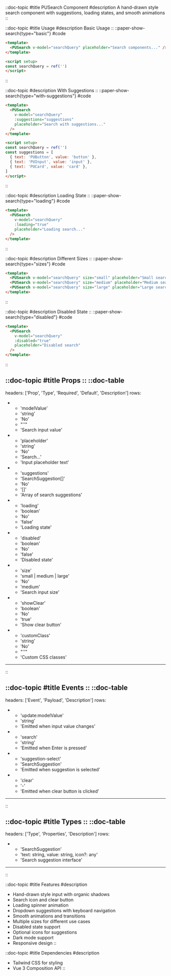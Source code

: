 ::doc-topic
#title
PUSearch Component
#description
A hand-drawn style search component with suggestions, loading states, and smooth animations
::

::doc-topic
#title
Usage
#description
Basic Usage
::
::paper-show-search{type="basic"}
#code
```html
<template>
  <PUSearch v-model="searchQuery" placeholder="Search components..." />
</template>

<script setup>
const searchQuery = ref('')
</script>
```
::

::doc-topic
#description
With Suggestions
::
::paper-show-search{type="with-suggestions"}
#code
```html
<template>
  <PUSearch
    v-model="searchQuery"
    :suggestions="suggestions"
    placeholder="Search with suggestions..."
  />
</template>

<script setup>
const searchQuery = ref('')
const suggestions = [
  { text: 'PUButton', value: 'button' },
  { text: 'PUInput', value: 'input' },
  { text: 'PUCard', value: 'card' },
]
</script>
```
::

::doc-topic
#description
Loading State
::
::paper-show-search{type="loading"}
#code
```html
<template>
  <PUSearch
    v-model="searchQuery"
    :loading="true"
    placeholder="Loading search..."
  />
</template>
```
::

::doc-topic
#description
Different Sizes
::
::paper-show-search{type="sizes"}
#code
```html
<template>
  <PUSearch v-model="searchQuery" size="small" placeholder="Small search" />
  <PUSearch v-model="searchQuery" size="medium" placeholder="Medium search" />
  <PUSearch v-model="searchQuery" size="large" placeholder="Large search" />
</template>
```
::

::doc-topic
#description
Disabled State
::
::paper-show-search{type="disabled"}
#code
```html
<template>
  <PUSearch
    v-model="searchQuery"
    :disabled="true"
    placeholder="Disabled search"
  />
</template>
```
::

::doc-topic
#title
Props
::
::doc-table
---
headers: ['Prop', 'Type', 'Required', 'Default', 'Description']
rows:
  - - 'modelValue'
    - 'string'
    - 'No'
    - "''"
    - 'Search input value'
  - - 'placeholder'
    - 'string'
    - 'No'
    - 'Search...'
    - 'Input placeholder text'
  - - 'suggestions'
    - 'SearchSuggestion[]'
    - 'No'
    - '[]'
    - 'Array of search suggestions'
  - - 'loading'
    - 'boolean'
    - 'No'
    - 'false'
    - 'Loading state'
  - - 'disabled'
    - 'boolean'
    - 'No'
    - 'false'
    - 'Disabled state'
  - - 'size'
    - 'small | medium | large'
    - 'No'
    - 'medium'
    - 'Search input size'
  - - 'showClear'
    - 'boolean'
    - 'No'
    - 'true'
    - 'Show clear button'
  - - 'customClass'
    - 'string'
    - 'No'
    - "''"
    - 'Custom CSS classes'
---
::

::doc-topic
#title
Events
::
::doc-table
---
headers: ['Event', 'Payload', 'Description']
rows:
  - - 'update:modelValue'
    - 'string'
    - 'Emitted when input value changes'
  - - 'search'
    - 'string'
    - 'Emitted when Enter is pressed'
  - - 'suggestion-select'
    - 'SearchSuggestion'
    - 'Emitted when suggestion is selected'
  - - 'clear'
    - '-'
    - 'Emitted when clear button is clicked'
---
::

::doc-topic
#title
Types
::
::doc-table
---
headers: ['Type', 'Properties', 'Description']
rows:
  - - 'SearchSuggestion'
    - 'text: string, value: string, icon?: any'
    - 'Search suggestion interface'
---
::

::doc-topic
#title
Features
#description
- Hand-drawn style input with organic shadows
- Search icon and clear button
- Loading spinner animation
- Dropdown suggestions with keyboard navigation
- Smooth animations and transitions
- Multiple sizes for different use cases
- Disabled state support
- Optional icons for suggestions
- Dark mode support
- Responsive design
::

::doc-topic
#title
Dependencies
#description
- Tailwind CSS for styling
- Vue 3 Composition API
:: 
